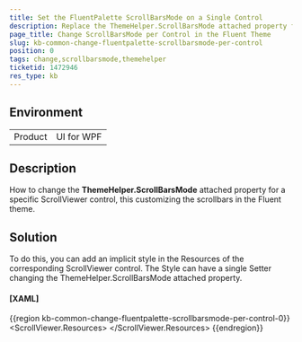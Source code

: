 ```yaml
---
title: Set the FluentPalette ScrollBarsMode on a Single Control
description: Replace the ThemeHelper.ScrollBarsMode attached property for a specific ScrollViewer control.
page_title: Change ScrollBarsMode per Control in the Fluent Theme
slug: kb-common-change-fluentpalette-scrollbarsmode-per-control
position: 0
tags: change,scrollbarsmode,themehelper
ticketid: 1472946
res_type: kb
---
```


## Environment
<table>
	<tr>
		<td>Product</td>
		<td>UI for WPF</td>
	</tr>
</table>

## Description

How to change the __ThemeHelper.ScrollBarsMode__ attached property for a specific ScrollViewer control, this customizing the scrollbars in the Fluent theme.

## Solution

To do this, you can add an implicit style in the Resources of the corresponding ScrollViewer control. The Style can have a single Setter changing the ThemeHelper.ScrollBarsMode attached property.

#### __[XAML]__
{{region kb-common-change-fluentpalette-scrollbarsmode-per-control-0}}
	 <ScrollViewer MaxHeight="150" Grid.Row="1">
		<ScrollViewer.Resources>
			<Style TargetType="ScrollBar" BasedOn="{StaticResource ScrollBarStyle}">
				<Setter Property="helpers:ThemeHelper.ScrollBarsMode" Value="Compact"/>
			</Style>
		</ScrollViewer.Resources>
		<!-- other XAML here -->
	</ScrollViewer>
{{endregion}}